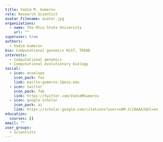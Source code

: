 ```yaml
---
title: Vadim M. Gumerov
role: Research Scientist
avatar_filename: avatar.jpg
organizations:
  - name: The Ohio State University
    url: ""
superuser: true
authors:
  - Vadim Gumerov
bio: Computational genomics MiST, TREND
interests:
  - Computational genomics
  - Computational evolutionary biology
social:
  - icon: envelope
    icon_pack: fas
    link: mailto:gumerov.1@osu.edu
  - icon: twitter
    icon_pack: fab
    link: https://twitter.com/VadimMGumerov
  - icon: google-scholar
    icon_pack: ai
    link: https://scholar.google.com/citations?user=vAM-JcIAAAAJ&hl=en
education:
  courses: []
email: ""
user_groups:
  - Scientists
---
```

